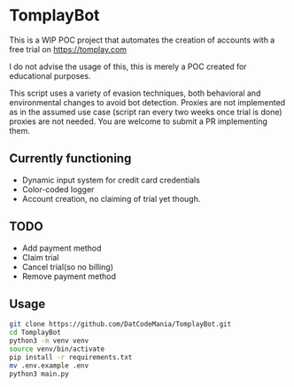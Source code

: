 # TomplayBot

This is a WIP POC project that automates the creation of accounts with a free trial on https://tomplay.com

I do not advise the usage of this, this is merely a POC created for educational purposes.

This script uses a variety of evasion techniques, both behavioral and environmental changes to avoid bot detection.
Proxies are not implemented as in the assumed use case (script ran every two weeks once trial is done) proxies are not needed. You are welcome to submit a PR implementing them.

## Currently functioning
- Dynamic input system for credit card credentials
- Color-coded logger
- Account creation, no claiming of trial yet though.

## TODO
- Add payment method
- Claim trial
- Cancel trial(so no billing)
- Remove payment method

## Usage

```sh
git clone https://github.com/DatCodeMania/TomplayBot.git
cd TomplayBot
python3 -m venv venv
source venv/bin/activate
pip install -r requirements.txt
mv .env.example .env
python3 main.py
```
